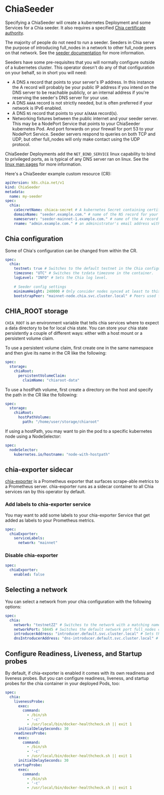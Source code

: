 # ChiaSeeder

Specifying a ChiaSeeder will create a kubernetes Deployment and some Services for a Chia seeder. It also requires a specified [Chia certificate authority](chiaca.md).

The majority of people do not need to run a seeder. Seeders in Chia serve the purpose of introducing full_nodes in a network to other full_node peers on that network. See the [seeder documentation](https://docs.chia.net/guides/seeder-user-guide/) for more information.

Seeders have some pre-requisites that you will normally configure outside of a kubernetes cluster. This operator doesn't do any of that configuration on your behalf, so in short you will need:

 * A DNS `A` record that points to your server's IP address. In this instance the A record will probably be your public IP address if you intend on the DNS server to be reachable publicly, or an internal address if you're reserving the seeder's DNS server for your use.
 * A DNS `AAAA` record is not strictly needed, but is often preferred if your network is IPv6 enabled.
 * A DNS `NS` record that points to your `A`/`AAAA` record(s).
 * Networking fixtures between the public internet and your seeder server. This may be a NodePort Service that points to your ChiaSeeder kubernetes Pod. And port forwards on your firewall for port 53 to your NodePort Service. Seeder servers respond to queries on both TCP and UDP, but other full_nodes will only make contact using the UDP protocol.

ChiaSeeder Deployments add the `NET_BIND_SERVICE` linux capability to bind to privileged ports, as is typical of any DNS server ran on linux. See the [linux man pages](https://man7.org/linux/man-pages/man7/capabilities.7.html) for more information.

Here's a ChiaSeeder example custom resource (CR):

```yaml
apiVersion: k8s.chia.net/v1
kind: ChiaSeeder
metadata:
  name: my-seeder
spec:
  chia:
    caSecretName: chiaca-secret # A kubernetes Secret containing certificate authority files
    domainName: "seeder.example.com." # name of the NS record for your server with a trailing period. (ex. "seeder.example.com.")
    nameserver: "seeder-mainnet-1.example.com." # name of the A record for your server with a trailing period. (ex. "seeder-us-west-2.example.com.")
    rname: "admin.example.com." # an administrator's email address with '@' replaced with '.' and a trailing period.
```

## Chia configuration

Some of Chia's configuration can be changed from within the CR.

```yaml
spec:
  chia:
    testnet: true # Switches to the default testnet in the Chia configuration file.
    timezone: "UTC" # Switches the tzdata timezone in the container.
    logLevel: "INFO" # Sets the Chia log level.
    
    # Seeder config settings
    minimumHeight: 240000 # Only consider nodes synced at least to this height
    bootstrapPeer: "mainnet-node.chia.svc.cluster.local" # Peers used for the initial crawler run to find peers
```

## CHIA_ROOT storage

`CHIA_ROOT` is an environment variable that tells chia services where to expect a data directory to be for local chia state. You can store your chia state persistently a couple of different ways: either with a host mount or a persistent volume claim.

To use a persistent volume claim, first create one in the same namespace and then give its name in the CR like the following:

```yaml
spec:
  storage:
    chiaRoot:
      persistentVolumeClaim:
        claimName: "chiaroot-data"
```

To use a hostPath volume, first create a directory on the host and specify the path in the CR like the following:

```yaml
spec:
  storage:
    chiaRoot:
      hostPathVolume:
        path: "/home/user/storage/chiaroot"
```

If using a hostPath, you may want to pin the pod to a specific kubernetes node using a NodeSelector:

```yaml
spec:
  nodeSelector:
    kubernetes.io/hostname: "node-with-hostpath"
```

## chia-exporter sidecar

[chia-exporter](https://github.com/chia-network/chia-exporter) is a Prometheus exporter that surfaces scrape-able metrics to a Prometheus server. chia-exporter runs as a sidecar container to all Chia services ran by this operator by default.

### Add labels to chia-exporter service

You may want to add some labels to your chia-exporter Service that get added as labels to your Prometheus metrics.

```yaml
spec:
  chiaExporter:
    serviceLabels:
      network: "mainnet"
```

### Disable chia-exporter

```yaml
spec:
  chiaExporter:
    enabled: false
```

## Selecting a network

You can select a network from your chia configuration with the following options:

```yaml
spec:
  chia:
    network: "testnetZZ" # Switches to the network with a matching name in the chia config file.
    networkPort: 58445 # Switches the default network port full_nodes connect with.
    introducerAddress: "introducer.default.svc.cluster.local" # Sets the introducer address used in the chia config file.
    dnsIntroducerAddress: "dns-introducer.default.svc.cluster.local" # Sets the DNS introducer address used in the chia config file.
```

## Configure Readiness, Liveness, and Startup probes

By default, if chia-exporter is enabled it comes with its own readiness and liveness probes. But you can configure readiness, liveness, and startup probes for the chia container in your deployed Pods, too:

```yaml
spec:
  chia:
    livenessProbe:
      exec:
        command:
          - /bin/sh
          - '-c'
          - /usr/local/bin/docker-healthcheck.sh || exit 1
      initialDelaySeconds: 30
    readinessProbe:
      exec:
        command:
          - /bin/sh
          - '-c'
          - /usr/local/bin/docker-healthcheck.sh || exit 1
      initialDelaySeconds: 30
    startupProbe:
      exec:
        command:
          - /bin/sh
          - '-c'
          - /usr/local/bin/docker-healthcheck.sh || exit 1
```
